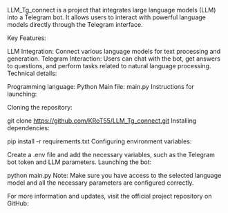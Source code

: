 LLM_Tg_connect is a project that integrates large language models (LLM) into a Telegram bot. It allows users to interact with powerful language models directly through the Telegram interface.

Key Features:

LLM Integration: Connect various language models for text processing and generation.
Telegram Interaction: Users can chat with the bot, get answers to questions, and perform tasks related to natural language processing.
Technical details:

Programming language: Python
Main file: main.py
Instructions for launching:

Cloning the repository:


git clone https://github.com/KRoT55/LLM_Tg_connect.git
Installing dependencies:


pip install -r requirements.txt
Configuring environment variables:

Create a .env file and add the necessary variables, such as the Telegram bot token and LLM parameters.
Launching the bot:


python main.py
Note: Make sure you have access to the selected language model and all the necessary parameters are configured correctly.

For more information and updates, visit the official project repository on GitHub:
